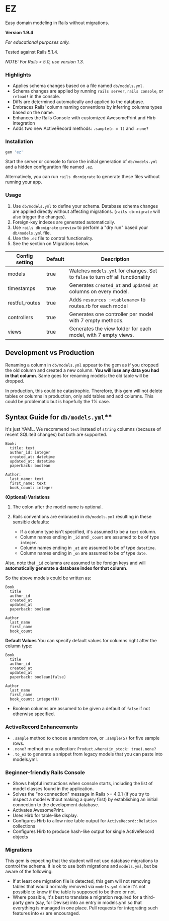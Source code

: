 # EZ

Easy domain modeling in Rails without migrations.  

**Version 1.9.4**

*For educational purposes only.*

Tested against Rails 5.1.4.

_NOTE: For Rails < 5.0, use version 1.3_.

### Highlights

* Applies schema changes based on a file named `db/models.yml`.  
* Schema changes are applied by running `rails server`, `rails console`, or `reload!` in the console.
* Diffs are determined automatically and applied to the database.  
* Embraces Rails' column naming conventions by inferring columns types based on the name.
* Enhances the Rails Console with customized AwesomePrint and Hirb integration
* Adds two new ActiveRecord methods: `.sample(n = 1)` and `.none?`


### Installation

```ruby
gem 'ez'
```

Start the server or console to force the initial generation of
`db/models.yml` and a hidden configuration file named `.ez`.

Alternatively, you can run `rails db:migrate` to generate these files without running your app.

### Usage

1. Use `db/models.yml` to define your schema. Database schema changes are applied directly without affecting migrations.  (`rails db:migrate` will also trigger the changes).
2. Foreign-key indexes are generated automatically.
3. Use `rails db:migrate:preview` to perform a "dry run" based your `db/models.yml` file.
4. Use the `.ez` file to control functionality.
5. See the section on Migrations below.


|Config setting|Default|Description|
|----|----|----|
|models|true|Watches `models.yml` for changes.  Set to `false` to turn off all functionality|
|timestamps|true|Generates `created_at` and `updated_at` columns on every model.
|restful_routes|true|Adds `resources :<tablename>` to routes.rb for each model|
|controllers|true|Generates one controller per model with 7 empty methods.
|views|true|Generates the view folder for each model, with 7 empty views.

## Development vs Production

Renaming a column in `db/models.yml` appear to the gem as if you dropped
the old column and created a new column.  **You will lose any data you
had in that column**.  Same goes for renaming models: the old table
will be dropped.

In production, this could be catastrophic.  Therefore, this gem will
not delete tables or columns in production, only add tables and add
columns.  This could be problematic but is hopefully the 1% case.


## Syntax Guide for `db/models.yml`**

It's just YAML.  We recommend `text` instead of `string` columns (because of recent SQLite3 changes) but both are supported.

```
Book:
  title: text
  author_id: integer
  created_at: datetime
  updated_at: datetime
  paperback: boolean

Author:
  last_name: text
  first_name: text
  book_count: integer
```

**(Optional) Variations**

1. The colon after the model name is optional.

2. Rails conventions are embraced in `db/models.yml` resulting in these sensible defaults:

   * If a column type isn't specified, it's assumed to be a `text` column.
   * Column names ending in `_id` and `_count` are assumed to be of type `integer`.
   * Column names ending in `_at` are assumed to be of type `datetime`.
   * Column names ending in `_on` are assumed to be of type `date`.

Also, note that `_id` columns are assumed to be foreign keys and will **automatically generate a database index for that column**.

So the above models could be written as:

```
Book
  title
  author_id
  created_at
  updated_at
  paperback: boolean

Author
  last_name
  first_name
  book_count
```

**Default Values**
You can specify default values for columns right after the column type:

```
Book
  title
  author_id
  created_at
  updated_at
  paperback: boolean(false)

Author
  last_name
  first_name
  book_count: integer(0)
```

* Boolean columns are assumed to be given a default of `false` if not otherwise specified.


### ActiveRecord Enhancements

* `.sample` method to choose a random row, or `.sample(5)` for five sample rows.
* `.none?` method on a collection: `Product.where(in_stock: true).none?`
* `.to_ez` to generate a snippet from legacy models that you can paste into models.yml.


### Beginner-friendly Rails Console

* Shows helpful instructions when console starts, including the list of model classes found in the application.
* Solves the "no connection" message in Rails >= 4.0.1 (if you try to inspect a model without making a query first) by establishing an initial connection to the development database.
* Activates AwesomePrint.
* Uses Hirb for table-like display.
* Configures Hirb to allow nice table output for `ActiveRecord::Relation` collections
* Configures Hirb to produce hash-like output for single ActiveRecord objects


### Migrations

This gem is expecting that the student will not use database migrations
to control the schema.  It is ok to use both migrations
and `models.yml`, but be aware of the following:

* If at least one migration file is detected, this gem will not
removing tables that would normally removed via `models.yml` since
it's not possible to know if the table is supposed to be there or not.
* Where possible, it's best to translate a migration required for
a third-party gem (say, for Devise) into an entry in models.yml
so that everything is managed in one place.
Pull requests for integrating such features into `ez` are encouraged.
